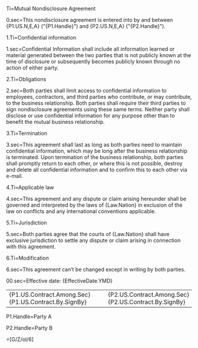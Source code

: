 Ti=Mutual Nondisclosure Agreement

0.sec=This nondisclosure agreement is entered into by and between {P1.US.N,E,A} ("{P1.Handle}") and {P2.US.N,E,A} ("{P2.Handle}"). 

1.Ti=Confidential information

1.sec=Confidential Information shall include all information learned or material generated between the two parties that is not publicly known at the time of disclosure or subsequently becomes publicly known through no action of either party.

2.Ti=Obligations

2.sec=Both parties shall limit access to confidential information to employees, contractors, and third parties who contribute, or may contribute, to the business relationship. Both parties shall require their third parties to sign nondisclosure agreements using these same terms. Neither party shall disclose or use confidential information for any purpose other than to benefit the mutual business relationship.

3.Ti=Termination

3.sec=This agreement shall last as long as both parties need to maintain confidential information, which may be long after the business relationship is terminated. Upon termination of the business relationship, both parties shall promptly return to each other, or where this is not possible, destroy and delete all confidential information and to confirm this to each other via e-mail.

4.Ti=Applicable law

4.sec=This agreement and any dispute or claim arising hereunder shall be governed and interpreted by the laws of {Law.Nation} in exclusion of the law on conflicts and any international conventions applicable.

5.Ti=Jurisdiction

5.sec=Both parties agree that the courts of {Law.Nation} shall have exclusive jurisdiction to settle any dispute or claim arising in connection with this agreement. 

6.Ti=Modification

6.sec=This agreement can’t be changed except in writing by both parties. 


00.sec=Effective date: {EffectiveDate.YMD}<br><table><tr><td width=40%>{P1.US.Contract.Among.Sec}{P1.US.Contract.By.SignBy}</td><td>   </td><td width=40%>{P2.US.Contract.Among.Sec}{P2.US.Contract.By.SignBy}</td></tr></table>

P1.Handle=Party A

P2.Handle=Party B

=[G/Z/ol/6]